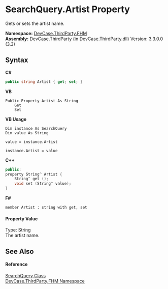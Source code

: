 # SearchQuery.Artist Property 
 

Gets or sets the artist name.

**Namespace:**&nbsp;<a href="N_DevCase_ThirdParty_FHM">DevCase.ThirdParty.FHM</a><br />**Assembly:**&nbsp;DevCase.ThirdParty (in DevCase.ThirdParty.dll) Version: 3.3.0.0 (3.3)

## Syntax

**C#**<br />
``` C#
public string Artist { get; set; }
```

**VB**<br />
``` VB
Public Property Artist As String
	Get
	Set
```

**VB Usage**<br />
``` VB Usage
Dim instance As SearchQuery
Dim value As String

value = instance.Artist

instance.Artist = value
```

**C++**<br />
``` C++
public:
property String^ Artist {
	String^ get ();
	void set (String^ value);
}
```

**F#**<br />
``` F#
member Artist : string with get, set

```


#### Property Value
Type: String<br />The artist name.

## See Also


#### Reference
<a href="T_DevCase_ThirdParty_FHM_SearchQuery">SearchQuery Class</a><br /><a href="N_DevCase_ThirdParty_FHM">DevCase.ThirdParty.FHM Namespace</a><br />
